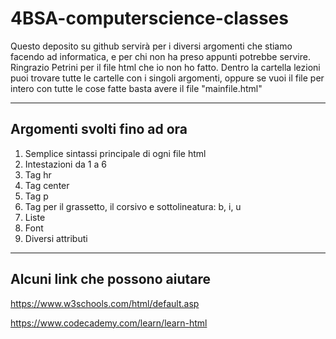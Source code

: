 # 4BSA-computerscience-classes

Questo deposito su github servirà per i diversi argomenti che stiamo facendo ad informatica, e per chi non ha preso appunti potrebbe servire. 
Ringrazio Petrini per il file html che io non ho fatto.
Dentro la cartella lezioni puoi trovare tutte le cartelle con i singoli argomenti, oppure se vuoi il file per intero con tutte le cose fatte basta avere il file "mainfile.html"

---

## Argomenti svolti fino ad ora

1) Semplice sintassi principale di ogni file html
2) Intestazioni da 1 a 6
3) Tag hr
4) Tag center
5) Tag p
6) Tag per il grassetto, il corsivo e sottolineatura: b, i, u
7) Liste
8) Font
8) Diversi attributi

---

## Alcuni link che possono aiutare
https://www.w3schools.com/html/default.asp

https://www.codecademy.com/learn/learn-html

